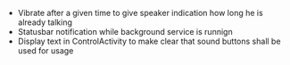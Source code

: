 - Vibrate after a given time to give speaker indication how long he is already talking
- Statusbar notification while background service is runnign
- Display text in ControlActivity to make clear that sound buttons shall be used for usage
